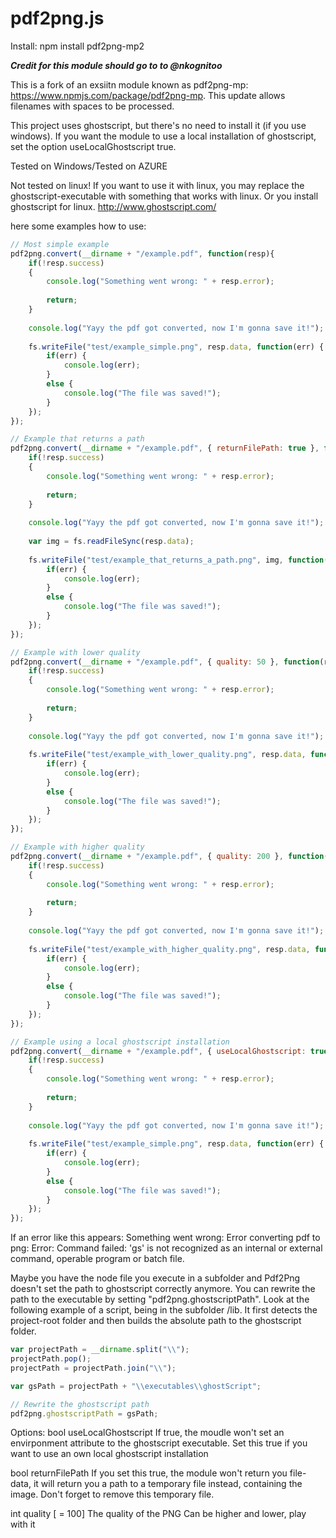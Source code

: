 pdf2png.js
============

Install:
npm install pdf2png-mp2

***Credit for this module should go to to @nkognitoo***

This is a fork of an exsiitn module known as pdf2png-mp: https://www.npmjs.com/package/pdf2png-mp.  This update allows filenames with spaces to be processed.  

This project uses ghostscript, but there's no need to install it (if you use windows).
If you want the module to use a local installation of ghostscript, set the option useLocalGhostscript true.

Tested on Windows/Tested on AZURE

Not tested on linux!
If you want to use it with linux, you may replace the ghostscript-executable with something that works with linux.
Or you install ghostscript for linux.
http://www.ghostscript.com/

here some examples how to use:

```javascript
// Most simple example
pdf2png.convert(__dirname + "/example.pdf", function(resp){
	if(!resp.success)
	{
		console.log("Something went wrong: " + resp.error);
		
		return;
	}
	
	console.log("Yayy the pdf got converted, now I'm gonna save it!");
	
	fs.writeFile("test/example_simple.png", resp.data, function(err) {
		if(err) {
			console.log(err);
		}
		else {
			console.log("The file was saved!");
		}
	});
});

// Example that returns a path
pdf2png.convert(__dirname + "/example.pdf", { returnFilePath: true }, function(resp){
	if(!resp.success)
	{
		console.log("Something went wrong: " + resp.error);
		
		return;
	}
	
	console.log("Yayy the pdf got converted, now I'm gonna save it!");
	
	var img = fs.readFileSync(resp.data);
	
	fs.writeFile("test/example_that_returns_a_path.png", img, function(err) {
		if(err) {
			console.log(err);
		}
		else {
			console.log("The file was saved!");
		}
	}); 
});

// Example with lower quality
pdf2png.convert(__dirname + "/example.pdf", { quality: 50 }, function(resp){
	if(!resp.success)
	{
		console.log("Something went wrong: " + resp.error);
		
		return;
	}
	
	console.log("Yayy the pdf got converted, now I'm gonna save it!");
	
	fs.writeFile("test/example_with_lower_quality.png", resp.data, function(err) {
		if(err) {
			console.log(err);
		}
		else {
			console.log("The file was saved!");
		}
	}); 
});

// Example with higher quality
pdf2png.convert(__dirname + "/example.pdf", { quality: 200 }, function(resp){
	if(!resp.success)
	{
		console.log("Something went wrong: " + resp.error);
		
		return;
	}
	
	console.log("Yayy the pdf got converted, now I'm gonna save it!");
	
	fs.writeFile("test/example_with_higher_quality.png", resp.data, function(err) {
		if(err) {
			console.log(err);
		}
		else {
			console.log("The file was saved!");
		}
	}); 
});

// Example using a local ghostscript installation
pdf2png.convert(__dirname + "/example.pdf", { useLocalGhostscript: true }, function(resp){
	if(!resp.success)
	{
		console.log("Something went wrong: " + resp.error);
		
		return;
	}
	
	console.log("Yayy the pdf got converted, now I'm gonna save it!");
	
	fs.writeFile("test/example_simple.png", resp.data, function(err) {
		if(err) {
			console.log(err);
		}
		else {
			console.log("The file was saved!");
		}
	}); 
});
```

If an error like this appears:
Something went wrong: Error converting pdf to png: Error: Command failed: 'gs' is not recognized as an internal or external command, operable program or batch file.

Maybe you have the node file you execute in a subfolder and Pdf2Png doesn't set  the path to ghostscript correctly anymore.
You can rewrite the path to the executable by setting "pdf2png.ghostscriptPath".
Look at the following example of a script, being in the subfolder /lib.
It first detects the project-root folder and then builds the absolute path to the ghostscript folder.

```javascript
var projectPath = __dirname.split("\\");
projectPath.pop();
projectPath = projectPath.join("\\");

var gsPath = projectPath + "\\executables\\ghostScript";

// Rewrite the ghostscript path
pdf2png.ghostscriptPath = gsPath;
```

Options:
bool useLocalGhostscript
	If true, the moudle won't set an envirponment attribute to the ghostscript executable.
	Set this true if you want to use an own local ghostscript installation

bool returnFilePath
	If you set this true, the module won't return you file-data, it will return you a path to a temporary file instead, containing the image.
	Don't forget to remove this temporary file.

int quality [ = 100]
	The quality of the PNG
	Can be higher and lower, play with it